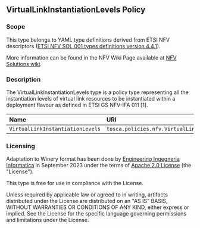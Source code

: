 ## VirtualLinkInstantiationLevels Policy

### Scope
This type belongs to YAML type definitions derived from ETSI NFV descriptors ([ETSI NFV SOL 001 types definitions version 4.4.1](https://forge.etsi.org/rep/nfv/SOL001/-/tree/v4.4.1)).

More information can be found in the NFV Wiki Page available at [NFV Solutions wiki](https://nfvwiki.etsi.org/index.php?title=NFV_Solutions).

### Description
The VirtualLinkInstantiationLevels type is a policy type representing all the instantiation levels of virtual link resources to be instantiated within a deployment flavour as defined in ETSI GS NFV-IFA 011 [1].

| Name | URI | Version | Derived From |
|:---- |:--- |:------- |:------------ |
| `VirtualLinkInstantiationLevels` | `tosca.policies.nfv.VirtualLinkInstantiationLevels` | `4.4.1` | `tosca.policies.Root` |


### Licensing
Adaptation to Winery format has been done by [Engineering Ingegneria Informatica](https://www.eng.it) in September 2023 under the terms of [Apache 2.0 License](https://www.apache.org/licenses/LICENSE-2.0) (the "License").

This type is free for use in compliance with the License.

Unless required by applicable law or agreed to in writing, artifacts distributed under the License are distributed on an "AS IS" BASIS, WITHOUT WARRANTIES OR CONDITIONS OF ANY KIND, either express or implied. See the License for the specific language governing permissions and limitations under the License.